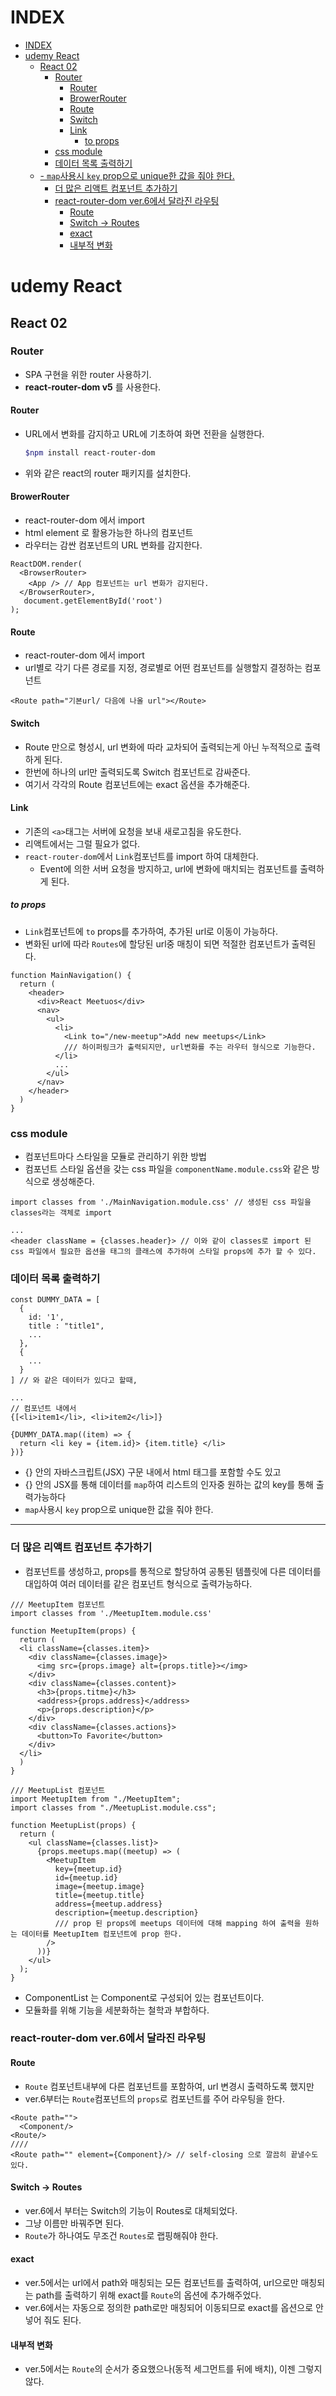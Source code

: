 # INDEX
- [INDEX](#index)
- [udemy React](#udemy-react)
  - [React 02](#react-02)
    - [Router](#router)
      - [Router](#router-1)
      - [BrowerRouter](#browerrouter)
      - [Route](#route)
      - [Switch](#switch)
      - [Link](#link)
        - [to props](#to-props)
    - [css module](#css-module)
    - [데이터 목록 출력하기](#데이터-목록-출력하기)
  - [- `map`사용시 `key` prop으로 unique한 값을 줘야 한다.](#--map사용시-key-prop으로-unique한-값을-줘야-한다)
    - [더 많은 리액트 컴포넌트 추가하기](#더-많은-리액트-컴포넌트-추가하기)
    - [react-router-dom ver.6에서 달라진 라우팅](#react-router-dom-ver6에서-달라진-라우팅)
      - [Route](#route-1)
      - [Switch -> Routes](#switch---routes)
      - [exact](#exact)
      - [내부적 변화](#내부적-변화)
# udemy React
## React 02
### Router 
- SPA 구현을 위한 router 사용하기.
- **react-router-dom v5** 를 사용한다.
#### Router
- URL에서 변화를 감지하고 URL에 기초하여 화면 전환을 실행한다.
  ```bash
  $npm install react-router-dom
  ```
- 위와 같은 react의 router 패키지를 설치한다.

#### BrowerRouter
- react-router-dom 에서 import
- html element 로 활용가능한 하나의 컴포넌트
- 라우터는 감싼 컴포넌트의 URL 변화를 감지한다.
```react
ReactDOM.render(
  <BrowserRouter>
    <App /> // App 컴포넌트는 url 변화가 감지된다.
  </BrowserRouter>,
   document.getElementById('root')
);
```

#### Route
- react-router-dom 에서 import 
- url별로 각기 다른 경로를 지정, 경로별로 어떤 컴포넌트를 실행할지 결정하는 컴포넌트
```react
<Route path="기본url/ 다음에 나올 url"></Route>
```

#### Switch
- Route 만으로 형성시, url 변화에 따라 교차되어 출력되는게 아닌 누적적으로 출력하게 된다.
- 한번에 하나의 url만 출력되도록 Switch 컴포넌트로 감싸준다.
- 여기서 각각의 Route 컴포넌트에는 exact 옵션을 추가해준다.

#### Link
- 기존의 `<a>`태그는 서버에 요청을 보내 새로고침을 유도한다.
- 리액트에서는 그럴 필요가 없다.
- `react-router-dom`에서 `Link`컴포넌트를 import 하여 대체한다.
  - Event에 의한 서버 요청을 방지하고, url에 변화에 매치되는 컴포넌트를 출력하게 된다.

##### to props
- `Link`컴포넌트에 `to` props를 추가하여, 추가된 url로 이동이 가능하다.
- 변화된 url에 따라 `Routes`에 할당된 url중 매칭이 되면 적절한 컴포넌트가 출력된다.
```react
function MainNavigation() {
  return (
    <header>
      <div>React Meetuos</div>
      <nav>
        <ul>
          <li>
            <Link to="/new-meetup">Add new meetups</Link>
            /// 하이퍼링크가 출력되지만, url변화를 주는 라우터 형식으로 기능한다.
          </li>
          ...
        </ul>
      </nav>
    </header>
  )
}
```
### css module
- 컴포넌트마다 스타일을 모듈로 관리하기 위한 방법
- 컴포넌트 스타일 옵션을 갖는 css 파일을 `componentName.module.css`와 같은 방식으로 생성해준다.
```react
import classes from './MainNavigation.module.css' // 생성된 css 파일을 classes라는 객체로 import

...
<header className = {classes.header}> // 이와 같이 classes로 import 된 css 파일에서 필요한 옵션을 태그의 클래스에 추가하여 스타일 props에 추가 할 수 있다.
```

### 데이터 목록 출력하기
```react
const DUMMY_DATA = [
  {
    id: '1',
    title : "title1",
    ...
  },
  {
    ...
  }
] // 와 같은 데이터가 있다고 할때,

...
// 컴포넌트 내에서
{[<li>item1</li>, <li>item2</li>]}

{DUMMY_DATA.map((item) => {
  return <li key = {item.id}> {item.title} </li>
})}
```
- {} 안의 자바스크립트(JSX) 구문 내에서 html 태그를 포함할 수도 있고
- {} 안의 JSX를 통해 데이터를 `map`하여 리스트의 인자중 원하는 값의 key를 통해 출력가능하다
- `map`사용시 `key` prop으로 unique한 값을 줘야 한다.
---

### 더 많은 리액트 컴포넌트 추가하기
- 컴포넌트를 생성하고, props를 통적으로 할당하여 공통된 템플릿에 다른 데이터를 대입하여 여러 데이터를 같은 컴포넌트 형식으로 출력가능하다.
```react
/// MeetupItem 컴포넌트
import classes from './MeetupItem.module.css'

function MeetupItem(props) {
  return (
  <li className={classes.item}>
    <div className={classes.image}>
      <img src={props.image} alt={props.title}></img>
    </div>
    <div className={classes.content}>
      <h3>{props.titme}</h3>
      <address>{props.address}</address>
      <p>{props.description}</p>
    </div>
    <div className={classes.actions}>
      <button>To Favorite</button>
    </div>
  </li>
  )
}

/// MeetupList 컴포넌트
import MeetupItem from "./MeetupItem";
import classes from "./MeetupList.module.css";

function MeetupList(props) {
  return (
    <ul className={classes.list}>
      {props.meetups.map((meetup) => (
        <MeetupItem
          key={meetup.id}
          id={meetup.id}
          image={meetup.image}
          title={meetup.title}
          address={meetup.address}
          description={meetup.description}
          /// prop 된 props에 meetups 데이터에 대해 mapping 하여 출력을 원하는 데이터를 MeetupItem 컴포넌트에 prop 한다.
        />
      ))}
    </ul>
  );
}
```
- ComponentList 는 Component로 구성되어 있는 컴포넌트이다.
- 모듈화를 위해 기능을 세분화하는 철학과 부합하다.

 
### react-router-dom ver.6에서 달라진 라우팅
#### Route
- `Route` 컴포넌트내부에 다른 컴포넌트를 포함하여, url 변경시 출력하도록 했지만
- ver.6부터는 `Route`컴포넌트의 `props`로 컴포넌트를 주어 라우팅을 한다.
```react
<Route path="">
  <Component/>
<Route/>
////
<Route path="" element={Component}/> // self-closing 으로 깔끔히 끝낼수도 있다.
```

#### Switch -> Routes
- ver.6에서 부터는 Switch의 기능이 Routes로 대체되었다. 
- 그냥 이름만 바꿔주면 된다.
- `Route`가 하나여도 무조건 `Routes`로 랩핑해줘야 한다.

#### exact
- ver.5에서는 url에서 path와 매칭되는 모든 컴포넌트를 출력하여, url으로만 매칭되는 path를 출력하기 위해 exact를 `Route`의 옵션에 추가해주었다.
- ver.6에서는 자동으로 정의한 path로만 매칭되어 이동되므로 exact를 옵션으로 안넣어 줘도 된다.

#### 내부적 변화
- ver.5에서는 `Route`의 순서가 중요했으나(동적 세그먼트를 뒤에 배치), 이젠 그렇지 않다.